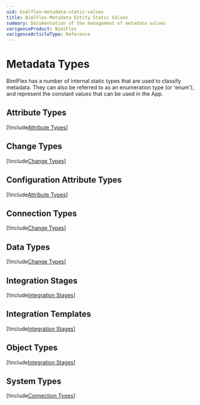 ```yaml
---
uid: bimlflex-metadata-static-values
title: BimlFlex Metadata Entity Static Values
summary: Documentation of the management of metadata values
varigenceProduct: BimlFlex
varigenceArticleType: Reference
---
```


# Metadata Types

BimlFlex has a number of internal static types that are used to classify metadata. They can also be referred to as an enumeration type (or 'enum'), and represent the constant values that can be used in the App.

## Attribute Types

[!include[Attribute Types](static-data/_enum-attribute-type.md)]

## Change Types

[!include[Change Types](static-data/_enum-change-type.md)]

## Configuration Attribute Types

[!include[Attribute Types](static-data/_enum-configuration-attribute-type.md)]

## Connection Types

[!include[Change Types](static-data/_enum-connection-type.md)]

## Data Types

[!include[Change Types](static-data/_enum-data-type.md)]

## Integration Stages

[!include[Integration Stages](static-data/_enum-integration-stage.md)]

## Integration Templates

[!include[Integration Stages](static-data/_enum-integration-template.md)]

## Object Types

[!include[Integration Stages](static-data/_enum-object-type.md)]

## System Types

[!include[Connection Types](static-data/_enum-system-type.md)]
